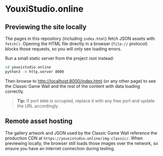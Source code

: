 # YouxiStudio.online

## Previewing the site locally
The pages in this repository (including `index.html`) fetch JSON assets with `fetch()`. Opening the HTML file directly in a browser (`file://` protocol) blocks those requests, so you will only see loading errors.

Run a small static server from the project root instead:

```bash
cd youxistudio.online
python3 -m http.server 8000
```

Then browse to <http://localhost:8000/index.html> (or any other page) to see the Classic Game Wall and the rest of the content with data loading correctly.

> **Tip:** If port `8000` is occupied, replace it with any free port and update the URL accordingly.

## Remote asset hosting
The gallery artwork and JSON used by the Classic Game Wall reference the production CDN at `https://youxistudio.online/img-classic/`. When previewing locally, the browser still loads those images over the network, so ensure you have an internet connection during testing.

